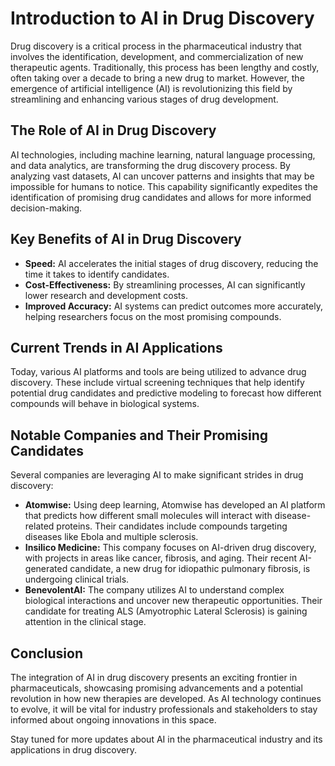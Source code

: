 <h1>Introduction to AI in Drug Discovery</h1>
<p>Drug discovery is a critical process in the pharmaceutical industry that involves the identification, development, and commercialization of new therapeutic agents. Traditionally, this process has been lengthy and costly, often taking over a decade to bring a new drug to market. However, the emergence of artificial intelligence (AI) is revolutionizing this field by streamlining and enhancing various stages of drug development.</p>
<h2>The Role of AI in Drug Discovery</h2>
<p>AI technologies, including machine learning, natural language processing, and data analytics, are transforming the drug discovery process. By analyzing vast datasets, AI can uncover patterns and insights that may be impossible for humans to notice. This capability significantly expedites the identification of promising drug candidates and allows for more informed decision-making.</p>
<h2>Key Benefits of AI in Drug Discovery</h2>
<ul>
    <li><strong>Speed:</strong> AI accelerates the initial stages of drug discovery, reducing the time it takes to identify candidates.</li>
    <li><strong>Cost-Effectiveness:</strong> By streamlining processes, AI can significantly lower research and development costs.</li>
    <li><strong>Improved Accuracy:</strong> AI systems can predict outcomes more accurately, helping researchers focus on the most promising compounds.</li>
</ul>
<h2>Current Trends in AI Applications</h2>
<p>Today, various AI platforms and tools are being utilized to advance drug discovery. These include virtual screening techniques that help identify potential drug candidates and predictive modeling to forecast how different compounds will behave in biological systems.</p>
<h2>Notable Companies and Their Promising Candidates</h2>
<p>Several companies are leveraging AI to make significant strides in drug discovery:</p>
<ul>
    <li><strong>Atomwise:</strong> Using deep learning, Atomwise has developed an AI platform that predicts how different small molecules will interact with disease-related proteins. Their candidates include compounds targeting diseases like Ebola and multiple sclerosis.</li>
    <li><strong>Insilico Medicine:</strong> This company focuses on AI-driven drug discovery, with projects in areas like cancer, fibrosis, and aging. Their recent AI-generated candidate, a new drug for idiopathic pulmonary fibrosis, is undergoing clinical trials.</li>
    <li><strong>BenevolentAI:</strong> The company utilizes AI to understand complex biological interactions and uncover new therapeutic opportunities. Their candidate for treating ALS (Amyotrophic Lateral Sclerosis) is gaining attention in the clinical stage.</li>
</ul>
<h2>Conclusion</h2>
<p>The integration of AI in drug discovery presents an exciting frontier in pharmaceuticals, showcasing promising advancements and a potential revolution in how new therapies are developed. As AI technology continues to evolve, it will be vital for industry professionals and stakeholders to stay informed about ongoing innovations in this space.</p>
<p>Stay tuned for more updates about AI in the pharmaceutical industry and its applications in drug discovery.</p>